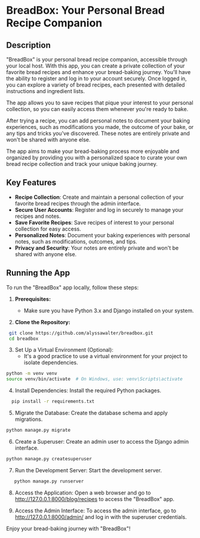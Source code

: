 # BreadBox: Your Personal Bread Recipe Companion

## Description
"BreadBox" is your personal bread recipe companion, accessible through your local host. With this app, you can create a private collection of your favorite bread recipes and enhance your bread-baking journey. You'll have the ability to register and log in to your account securely. Once logged in, you can explore a variety of bread recipes, each presented with detailed instructions and ingredient lists.

The app allows you to save recipes that pique your interest to your personal collection, so you can easily access them whenever you're ready to bake.

After trying a recipe, you can add personal notes to document your baking experiences, such as modifications you made, the outcome of your bake, or any tips and tricks you've discovered. These notes are entirely private and won't be shared with anyone else.

The app aims to make your bread-baking process more enjoyable and organized by providing you with a personalized space to curate your own bread recipe collection and track your unique baking journey.

## Key Features
- **Recipe Collection**: Create and maintain a personal collection of your favorite bread recipes through the admin interface.
- **Secure User Accounts**: Register and log in securely to manage your recipes and notes.
- **Save Favorite Recipes**: Save recipes of interest to your personal collection for easy access.
- **Personalized Notes**: Document your baking experiences with personal notes, such as modifications, outcomes, and tips.
- **Privacy and Security**: Your notes are entirely private and won't be shared with anyone else.


## Running the App
To run the "BreadBox" app locally, follow these steps:

1. **Prerequisites:**
   - Make sure you have Python 3.x and Django installed on your system.

2. **Clone the Repository:**
  ```bash
   git clone https://github.com/alyssawalter/breadbox.git
   cd breadbox
  ```
   
3. Set Up a Virtual Environment (Optional):
   - It's a good practice to use a virtual environment for your project to isolate dependencies.
  ```bash
  python -m venv venv
  source venv/bin/activate  # On Windows, use: venv\Scripts\activate
   ```

4. Install Dependencies:
    Install the required Python packages.
 ```bash
   pip install -r requirements.txt
 ```

5. Migrate the Database:
    Create the database schema and apply migrations.
  ```bash
  python manage.py migrate
   ```

6. Create a Superuser:
    Create an admin user to access the Django admin interface.
  ```bash
  python manage.py createsuperuser
   ```

7. Run the Development Server:
    Start the development server.
  ```bash
     python manage.py runserver
   ```

8. Access the Application:
    Open a web browser and go to http://127.0.0.1:8000/blog/recipes to access the "BreadBox" app.

9. Access the Admin Interface:
    To access the admin interface, go to http://127.0.0.1:8000/admin/ and log in with the superuser credentials.


Enjoy your bread-baking journey with "BreadBox"!
